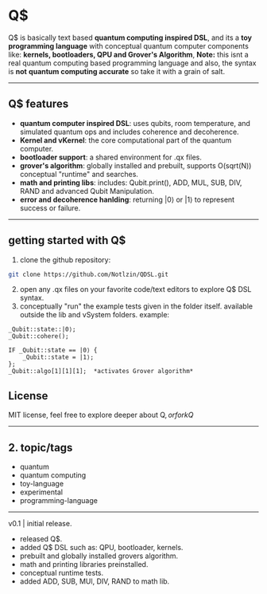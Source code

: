 # Q$

Q$ is basically text based **quantum computing inspired DSL**, and its a **toy programming language** with conceptual quantum computer components like: **kernels, bootloaders, QPU and Grover's Algorithm**, **Note:** this isnt a real quantum computing based programming language and also, the syntax is **not** **quantum computing accurate** so take it with a grain of salt.

---

## Q$ features

- **quantum computer inspired DSL**: uses qubits, room temperature, and simulated quantum ops and includes coherence and decoherence.
- **Kernel and vKernel**: the core computational part of the quantum computer.
- **bootloader support**: a shared environment for .qx files.
- **grover's algorithm**: globally installed and prebuilt, supports O(sqrt(N)) conceptual "runtime" and searches.
- **math and printing libs**: includes: Qubit.print(), ADD, MUL, SUB, DIV, RAND and advanced Qubit Manipulation.
- **error and decoherence hanlding**: returning |0⟩ or |1⟩ to represent success or failure.

---

## getting started with Q$ 

1. clone the github repository:
```bash
git clone https://github.com/Notlzin/QDSL.git
```
2. open any .qx files on your favorite code/text editors to explore Q$ DSL syntax.
3. conceptually "run" the example tests given in the folder itself. available outside the lib and vSystem folders.
example:
```qx
_Qubit::state::|0⟩;
_Qubit::cohere();

IF _Qubit::state == |0⟩ {
    _Qubit::state = |1⟩;
};
_Qubit::algo[1][1][1];  *activates Grover algorithm*
```
## License

MIT license, feel free to explore deeper about Q$, or fork Q$

---

## **2. topic/tags**
- quantum
- quantum computing
- toy-language
- experimental
- programming-language
  
---

v0.1 | initial release.
- released Q$.
- added Q$ DSL such as: QPU, bootloader, kernels.
- prebuilt and globally installed grovers algorithm.
- math and printing libraries preinstalled.
- conceptual runtime tests.
- added ADD, SUB, MUl, DIV, RAND to math lib.



